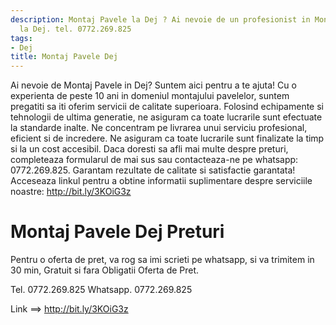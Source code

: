 ```yaml
---
description: Montaj Pavele la Dej ? Ai nevoie de un profesionist in Montaj Pavele
  la Dej. tel. 0772.269.825
tags:
- Dej
title: Montaj Pavele Dej
---
```



Ai nevoie de Montaj Pavele in Dej? Suntem aici pentru a te ajuta! 
Cu o experienta de peste 10 ani in domeniul montajului pavelelor, suntem pregatiti sa iti oferim servicii de calitate superioara. 
Folosind echipamente si tehnologii de ultima generatie, ne asiguram ca toate lucrarile sunt efectuate la standarde inalte. 
Ne concentram pe livrarea unui serviciu profesional, eficient si de incredere. 
Ne asiguram ca toate lucrarile sunt finalizate la timp si la un cost accesibil. 
Daca doresti sa afli mai multe despre preturi, completeaza formularul de mai sus sau contacteaza-ne pe whatsapp: 0772.269.825. 
Garantam rezultate de calitate si satisfactie garantata! 
Acceseaza linkul pentru a obtine informatii suplimentare despre serviciile noastre: http://bit.ly/3KOiG3z

# Montaj Pavele Dej Preturi
Pentru o oferta de pret, va rog sa imi scrieti pe whatsapp, si va trimitem in 30 min, Gratuit si fara Obligatii Oferta de Pret.

Tel. 0772.269.825
Whatsapp. 0772.269.825

Link ==> http://bit.ly/3KOiG3z